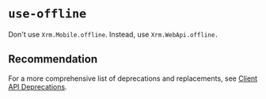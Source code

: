 # `use-offline`

Don't use `Xrm.Mobile.offline`. Instead, use `Xrm.WebApi.offline.` 

## Recommendation
For a more comprehensive list of deprecations and replacements, see [Client API Deprecations](https://docs.microsoft.com/power-platform/important-changes-coming#some-client-apis-are-deprecated). 
